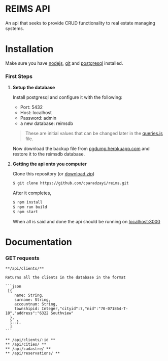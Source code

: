 # REIMS API

An api that seeks to provide CRUD functionality to real estate managing systems.

Installation
===================

Make sure you have [nodejs](https://nodejs.org), [git](https://git-scm.com) and [postgresql](https://postgresql.org) installed.

### First Steps

1. **Setup the database**
    
    Install postgresql and configure it with the following: 
      * Port: 5432
      * Host: localhost
      * Password: admin
      * a new database: reimsdb

    > These are initial values that can be changed later in the [queries.js](https://github.com/cparadzayi/reims/blob/master/queries.js) file.
    
    Now download the backup file from [pgdump.herokuapp.com](http://pgdump.herokuapp.com) and restore it to the reimsdb database.

2. **Getting the api onto you computer**

    Clone this repository (or [download zip](https://github.com/cparadzayi/reims/archive/master.zip))
    ```bash
    $ git clone https://github.com/cparadzayi/reims.git
    ```
    After it completes,

    ```bash
    $ npm install
    $ npm run build
    $ npm start
    ```
    When all is said and done the api should be running on [localhost:3000](http://localhost:3000)

Documentation
=============

### GET requests
    
    **/api/clients/**

    Returns all the clients in the database in the format

    ```json
     [{
        name: String,
        surname: String,
        accountnum: String,
        townshipid: Integer,"cityid":7,"nid":"70-071864-T-18","address":"6322 Southview"
      }, 
      {..}, 
      ]
    ```

    ** /api/clients/:id ** 
    ** /api/cities/ ** 
    ** /api/cadastre/ ** 
    ** /api/reservations/ ** 

